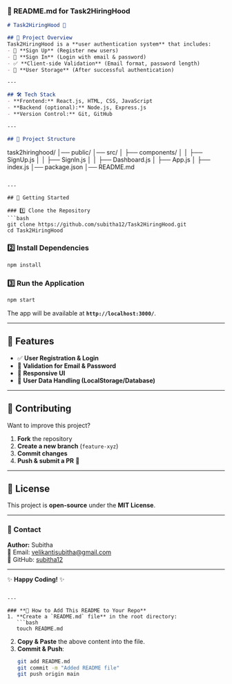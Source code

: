 
### **📄 README.md for Task2HiringHood**
```md
# Task2HiringHood 🚀

## 📌 Project Overview
Task2HiringHood is a **user authentication system** that includes:
- 🔐 **Sign Up** (Register new users)
- 🔑 **Sign In** (Login with email & password)
- ✅ **Client-side Validation** (Email format, password length)
- 📁 **User Storage** (After successful authentication)

---

## 🛠️ Tech Stack
- **Frontend:** React.js, HTML, CSS, JavaScript
- **Backend (optional):** Node.js, Express.js
- **Version Control:** Git, GitHub

---

## 📂 Project Structure
```
task2hiringhood/
│── public/
│── src/
│   ├── components/
│   │   ├── SignUp.js
│   │   ├── SignIn.js
│   │   ├── Dashboard.js
│   ├── App.js
│   ├── index.js
│── package.json
│── README.md
```

---

## 🚀 Getting Started

### 1️⃣ Clone the Repository
```bash
git clone https://github.com/subitha12/Task2HiringHood.git
cd Task2HiringHood
```

### 2️⃣ Install Dependencies
```bash
npm install
```

### 3️⃣ Run the Application
```bash
npm start
```
The app will be available at **`http://localhost:3000/`**.

---

## 📌 Features
- ✅ **User Registration & Login**
- 🔐 **Validation for Email & Password**
- 🎨 **Responsive UI**
- 💾 **User Data Handling (LocalStorage/Database)**

---

## 🤝 Contributing
Want to improve this project?  
1. **Fork** the repository  
2. **Create a new branch** (`feature-xyz`)  
3. **Commit changes**  
4. **Push & submit a PR** 🚀  

---

## 📝 License
This project is **open-source** under the **MIT License**.

---

### **📧 Contact**
**Author:** Subitha  
📩 Email: velikantisubitha@gmail.com  
🔗 GitHub: [subitha12](https://github.com/subitha12)  

---
✨ **Happy Coding!** ✨
```

---

### **📌 How to Add This README to Your Repo**
1. **Create a `README.md` file** in the root directory:
   ```bash
   touch README.md
   ```
2. **Copy & Paste** the above content into the file.
3. **Commit & Push**:
   ```bash
   git add README.md
   git commit -m "Added README file"
   git push origin main
   ```
